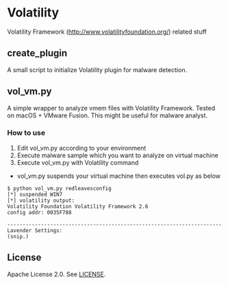 # Volatility
Volatility Framework (http://www.volatilityfoundation.org/) related stuff

## create_plugin
A small script to initialize Volatility plugin for malware detection.

## vol_vm.py
A simple wrapper to analyze vmem files with Volatility Framework. Tested on macOS + VMware Fusion. This might be useful for malware analyst.

### How to use
1. Edit vol_vm.py according to your environment
2. Execute malware sample which you want to analyze on virtual machine
3. Execute vol_vm.py with Volatility command
  - vol_vm.py suspends your virtual machine then executes vol.py as below

```
$ python vol_vm.py redleavesconfig
[*] suspended WIN7
[*] volatility output:
Volatility Foundation Volatility Framework 2.6
config addr: 0035F788

----------------------------------------------------------------------
Lavender Settings:
(snip.)
```

## License
Apache License 2.0. See [LICENSE](/LICENSE).
